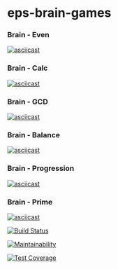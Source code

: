 # eps-brain-games

### Brain - Even
[![asciicast](https://asciinema.org/a/jm7iOjQ78LQXX3rYrdz2q319T.png)](https://asciinema.org/a/jm7iOjQ78LQXX3rYrdz2q319T?autoplay=1&speed=2&loop=1)

### Brain - Calc
[![asciicast](https://asciinema.org/a/EmDIPyUI6mxsfKHaidyN22n7t.png)](https://asciinema.org/a/EmDIPyUI6mxsfKHaidyN22n7t?autoplay=1&speed=2&loop=1)

### Brain - GCD
[![asciicast](https://asciinema.org/a/BwvmlW0xrOsZGVyYgwJpf3yPw.png)](https://asciinema.org/a/BwvmlW0xrOsZGVyYgwJpf3yPw?autoplay=1&speed=2&loop=1)

### Brain - Balance
[![asciicast](https://asciinema.org/a/ay2eOeKqnfiq3em9SkRlsLvuw.png)](https://asciinema.org/a/ay2eOeKqnfiq3em9SkRlsLvuw?autoplay=1&speed=2&loop=1)

### Brain - Progression
[![asciicast](https://asciinema.org/a/FO1lZwIpKFlXM7QA1T00ZGcWR.png)](https://asciinema.org/a/FO1lZwIpKFlXM7QA1T00ZGcWR?autoplay=1&speed=2&loop=1)

### Brain - Prime
[![asciicast](https://asciinema.org/a/rqh99cVxy8HkmodbIBhIliMzA.png)](https://asciinema.org/a/rqh99cVxy8HkmodbIBhIliMzA?autoplay=1&speed=2&loop=1)




[![Build Status](https://travis-ci.org/EPSNV/project-lvl1-s328.svg?branch=master)](https://travis-ci.org/EPSNV/project-lvl1-s328)

[![Maintainability](https://api.codeclimate.com/v1/badges/6adb8d65072e0b376365/maintainability)](https://codeclimate.com/github/EPSNV/project-lvl1-s328/maintainability)

[![Test Coverage](https://api.codeclimate.com/v1/badges/6adb8d65072e0b376365/test_coverage)](https://codeclimate.com/github/EPSNV/project-lvl1-s328/test_coverage)

